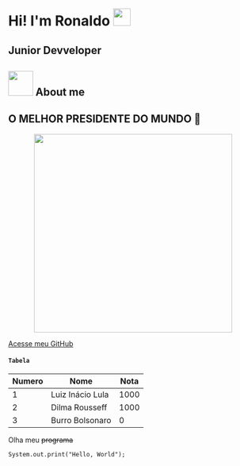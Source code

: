 <h1>Hi! I'm Ronaldo <img src="https://media.giphy.com/media/hvRJCLFzcasrR4ia7z/giphy.gif" width="35"</h1>
<h2>Junior Devveloper</h2>


## <img src = "https://user-images.githubusercontent.com/63050133/156777293-72a6e681-2582-4a9d-ad92-09d1181d47c7.gif" width = 50px height = 50px>  About me
## O MELHOR PRESIDENTE DO MUNDO :raised_hands:

<div align="center">
  <img src="https://user-images.githubusercontent.com/103396752/168420939-86d9a193-d7f5-4d32-b3c1-6aa17d7068b4.png" style="width:400px; height:400px;" />
 </div>

[Acesse meu GitHub](https://github.com/Ronaldo913)

#### `Tabela`

Numero | Nome | Nota
---|---|---
1 | Luiz Inácio Lula | 1000
2 | Dilma Rousseff | 1000
3 | Burro Bolsonaro | 0

Olha meu ~~programa~~

```
System.out.print("Hello, World");
```
